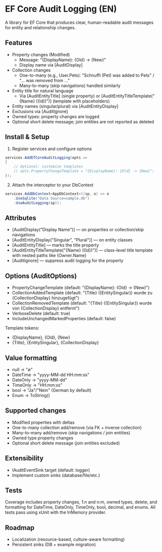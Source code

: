 # EF Core Audit Logging (EN)

A library for EF Core that produces clear, human-readable audit messages for entity and relationship changes.

## Features

- Property changes (Modified)
  - Message: "{DisplayName}: {Old} -> {New}"
  - Display name via [AuditDisplay]
- Collection changes
  - One-to-many (e.g., User.Pets): "Schnuffi (Pet) was added to Pets" / "... was removed from ..."
  - Many-to-many (skip navigations) handled similarly
- Entity title for natural language
  - Via [AuditEntityTitle] (single property) or [AuditEntityTitleTemplate("{Name} ({Id})")] (template with placeholders)
- Entity names (singular/plural) via [AuditEntityDisplay]
- Exclusions via [AuditIgnore]
- Owned types: property changes are logged
- Optional short delete message; join entities are not reported as deleted

## Install & Setup

1) Register services and configure options

```csharp
services.AddEfCoreAuditLogging(opts =>
{
    // Optional: customize templates
    // opts.PropertyChangeTemplate = "{DisplayName}: {Old} -> {New}";
});
```

2) Attach the interceptor to your DbContext

```csharp
services.AddDbContext<AppDbContext>((sp, o) => o
    .UseSqlite("Data Source=sample.db")
    .UseAuditLogging(sp));
```

## Attributes

- [AuditDisplay("Display Name")] — on properties or collection/skip navigations
- [AuditEntityDisplay("Singular", "Plural")] — on entity classes
- [AuditEntityTitle] — marks the title property
- [AuditEntityTitleTemplate("{Name} ({Id})")] — class-level title template with nested paths like {Owner.Name}
- [AuditIgnore] — suppress audit logging for the property

## Options (AuditOptions)

- PropertyChangeTemplate (default: "{DisplayName}: {Old} -> {New}")
- CollectionAddedTemplate (default: "{Title} ({EntitySingular}) wurde zu {CollectionDisplay} hinzugefügt")
- CollectionRemovedTemplate (default: "{Title} ({EntitySingular}) wurde von {CollectionDisplay} entfernt")
- VerboseDelete (default: true)
- IncludeUnchangedMarkedProperties (default: false)

Template tokens:
- {DisplayName}, {Old}, {New}
- {Title}, {EntitySingular}, {CollectionDisplay}

## Value formatting

- null → "∅"
- DateTime → "yyyy-MM-dd HH:mm:ss"
- DateOnly → "yyyy-MM-dd"
- TimeOnly → "HH:mm:ss"
- bool → "Ja"/"Nein" (German by default)
- Enum → ToString()

## Supported changes

- Modified properties with deltas
- One-to-many collection add/remove (via FK + inverse collection)
- Many-to-many add/remove (skip navigations / join entities)
- Owned type property changes
- Optional short delete message (join entities excluded)

## Extensibility

- IAuditEventSink target (default: logger)
- Implement custom sinks (database/file/etc.)

## Tests

Coverage includes property changes, 1:n and n:m, owned types, delete, and formatting for DateTime, DateOnly, TimeOnly, bool, decimal, and enums. All tests pass using xUnit with the InMemory provider.

## Roadmap

- Localization (resource-based, culture-aware formatting)
- Persistent sinks (DB + example migration)
